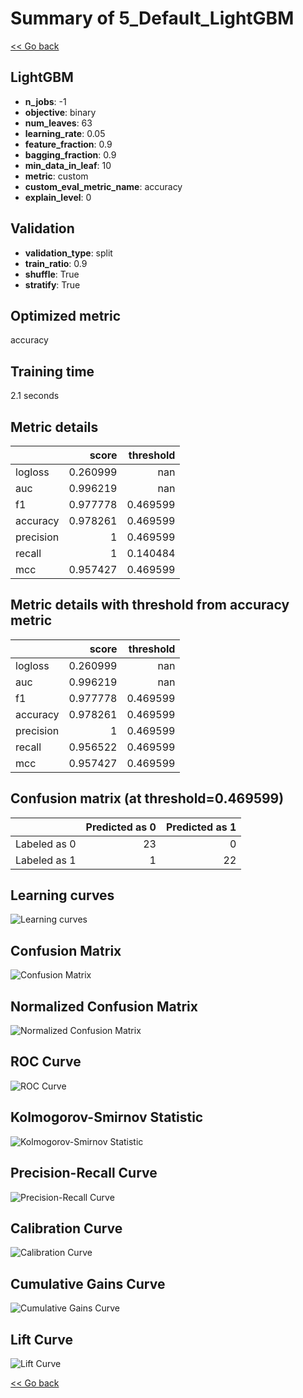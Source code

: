 # Summary of 5_Default_LightGBM

[<< Go back](../README.md)


## LightGBM
- **n_jobs**: -1
- **objective**: binary
- **num_leaves**: 63
- **learning_rate**: 0.05
- **feature_fraction**: 0.9
- **bagging_fraction**: 0.9
- **min_data_in_leaf**: 10
- **metric**: custom
- **custom_eval_metric_name**: accuracy
- **explain_level**: 0

## Validation
 - **validation_type**: split
 - **train_ratio**: 0.9
 - **shuffle**: True
 - **stratify**: True

## Optimized metric
accuracy

## Training time

2.1 seconds

## Metric details
|           |    score |   threshold |
|:----------|---------:|------------:|
| logloss   | 0.260999 |  nan        |
| auc       | 0.996219 |  nan        |
| f1        | 0.977778 |    0.469599 |
| accuracy  | 0.978261 |    0.469599 |
| precision | 1        |    0.469599 |
| recall    | 1        |    0.140484 |
| mcc       | 0.957427 |    0.469599 |


## Metric details with threshold from accuracy metric
|           |    score |   threshold |
|:----------|---------:|------------:|
| logloss   | 0.260999 |  nan        |
| auc       | 0.996219 |  nan        |
| f1        | 0.977778 |    0.469599 |
| accuracy  | 0.978261 |    0.469599 |
| precision | 1        |    0.469599 |
| recall    | 0.956522 |    0.469599 |
| mcc       | 0.957427 |    0.469599 |


## Confusion matrix (at threshold=0.469599)
|              |   Predicted as 0 |   Predicted as 1 |
|:-------------|-----------------:|-----------------:|
| Labeled as 0 |               23 |                0 |
| Labeled as 1 |                1 |               22 |

## Learning curves
![Learning curves](learning_curves.png)
## Confusion Matrix

![Confusion Matrix](confusion_matrix.png)


## Normalized Confusion Matrix

![Normalized Confusion Matrix](confusion_matrix_normalized.png)


## ROC Curve

![ROC Curve](roc_curve.png)


## Kolmogorov-Smirnov Statistic

![Kolmogorov-Smirnov Statistic](ks_statistic.png)


## Precision-Recall Curve

![Precision-Recall Curve](precision_recall_curve.png)


## Calibration Curve

![Calibration Curve](calibration_curve_curve.png)


## Cumulative Gains Curve

![Cumulative Gains Curve](cumulative_gains_curve.png)


## Lift Curve

![Lift Curve](lift_curve.png)



[<< Go back](../README.md)
